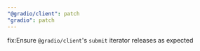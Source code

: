 ```yaml
---
"@gradio/client": patch
"gradio": patch
---
```


fix:Ensure `@gradio/client`'s `submit` iterator releases as expected
